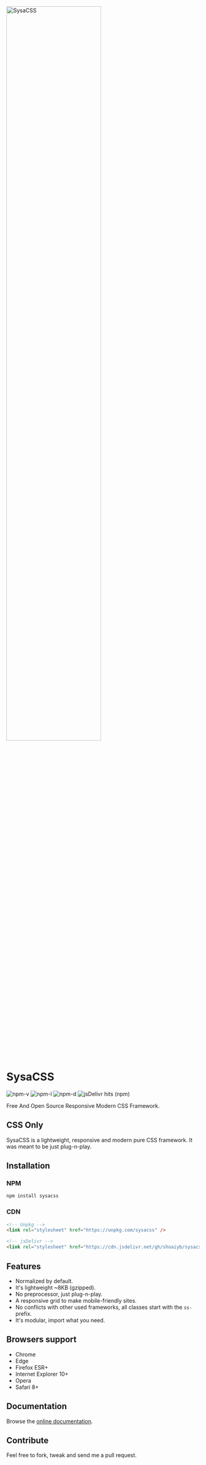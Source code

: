 <img src="https://sysacss.pages.dev/media/logo-inline-trans.png" alt="SysaCSS" width="70%">

# SysaCSS

![npm-v](https://img.shields.io/npm/v/sysacss)
![npm-l](https://img.shields.io/npm/l/sysacss)
![npm-d](https://img.shields.io/npm/dm/sysacss)
![jsDelivr hits (npm)](https://img.shields.io/jsdelivr/npm/hm/sysacss)

Free And Open Source Responsive Modern CSS Framework.

## CSS Only
SysaCSS is a lightweight, responsive and modern pure CSS framework. It was meant to be just plug-n-play.

## Installation

### NPM

```bash
npm install sysacss
```

### CDN

```html
<!-- Unpkg -->
<link rel="stylesheet" href="https://unpkg.com/sysacss" />
```

```html
<!-- jsDelivr -->
<link rel="stylesheet" href="https://cdn.jsdelivr.net/gh/shoaiyb/sysacss/sysa.css" />
```


## Features

- Normalized by default.
- It's lightweight ~8KB (gzipped).
- No preprocessor, just plug-n-play.
- A responsive grid to make mobile-friendly sites.
- No conflicts with other used frameworks, all classes start with the `ss-` prefix.
- It's modular, import what you need.

## Browsers support

- Chrome
- Edge
- Firefox ESR+
- Internet Explorer 10+
- Opera
- Safari 8+


## Documentation
Browse the [online documentation](https://sysacss.pages.dev/).    


## Contribute
Feel free to fork, tweak and send me a pull request.
